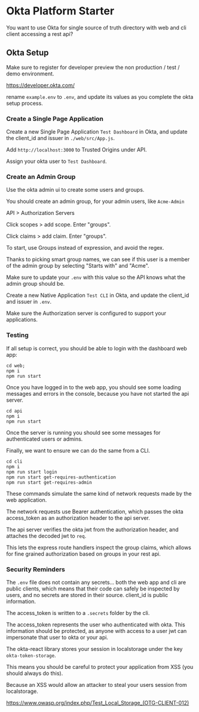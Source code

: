 # Okta Platform Starter

You want to use Okta for single source of truth directory with web and cli client accessing a rest api?

## Okta Setup

Make sure to register for developer preview the non production / test / demo environment.

https://developer.okta.com/

rename `example.env` to `.env`, and update its values as you complete the okta setup process.


### Create a Single Page Application

Create a new Single Page Application `Test Dashboard` in Okta, and update the client_id and issuer in `./web/src/App.js`.

Add `http://localhost:3000` to Trusted Origins under API.

Assign your okta user to `Test Dashboard`.


### Create an Admin Group

Use the okta admin ui to create some users and groups.

You should create an admin group, for your admin users, like `Acme-Admin`

API > Authorization Servers

Click scopes > add scope. Enter "groups".

Click claims > add claim. Enter "groups".

To start, use Groups instead of expression, and avoid the regex.

Thanks to picking smart group names, we can see if this user is a member of the admin group by selecting "Starts with" and "Acme".

Make sure to update your `.env` with this value so the API knows what the admin group should be.

Create a new Native Application `Test CLI` in Okta, and update the client_id and issuer in `.env`.

Make sure the Authorization server is configured to support your applications.

### Testing

If all setup is correct, you should be able to login with the dashboard web app:

```
cd web;
npm i
npm run start
```

Once you have logged in to the web app, you should see some loading messages and errors in the console, because you have not started the api server.

```
cd api
npm i
npm run start
```

Once the server is running you should see some messages for authenticated users or admins.

Finally, we want to ensure we can do the same from a CLI.

```
cd cli
npm i
npm run start login
npm run start get-requires-authentication
npm run start get-requires-admin
```

These commands simulate the same kind of network requests made by the web application.

The network requests use Bearer authentication, which passes the okta access_token as an authorization header to the api server.

The api server verifies the okta jwt from the authorization header, and attaches the decoded jwt to `req`.

This lets the express route handlers inspect the group claims, which allows for fine grained authorization based on groups in your rest api.

### Security Reminders

The `.env` file does not contain any secrets... both the web app and cli are public clients, which means that their code can safely be inspected by users, and no secrets are stored in their source. client_id is public information.

The access_token is written to a `.secrets` folder by the cli.

The access_token represents the user who authenticated with okta. This information should be protected, as anyone with access to a user jwt can impersonate that user to okta or your api.

The okta-react library stores your session in localstorage under the key `okta-token-storage`.

This means you should be careful to protect your application from XSS (you should always do this).

Because an XSS would allow an attacker to steal your users session from localstorage.

https://www.owasp.org/index.php/Test_Local_Storage_(OTG-CLIENT-012)